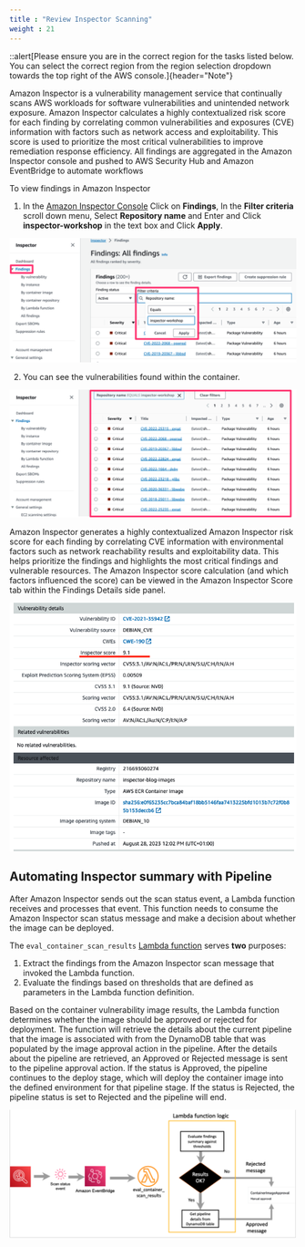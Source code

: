 ```yaml
---
title : "Review Inspector Scanning"
weight : 21
---
```


::alert[Please ensure you are in the correct region for the tasks listed below. You can select the correct region from the region selection dropdown towards the top right of the AWS console.]{header="Note"}

Amazon Inspector is a vulnerability management service that continually scans AWS workloads for software vulnerabilities and unintended network exposure.
Amazon Inspector calculates a highly contextualized risk score for each finding by correlating common vulnerabilities and exposures (CVE) information with factors such as network access and exploitability. 
This score is used to prioritize the most critical vulnerabilities to improve remediation response efficiency. 
All findings are aggregated in the Amazon Inspector console and pushed to AWS Security Hub and Amazon EventBridge to automate workflows


To view findings in Amazon Inspector

1. In the [Amazon Inspector Console](https://us-west-2.console.aws.amazon.com/inspector/v2/home?region=us-west-2#/dashboard) Click on **Findings**, In the **Filter criteria** scroll down menu, Select **Repository name** and Enter and Click **inspector-workshop** in the text box and Click **Apply**.

![inspector_findings_by_repo_filter](/static/images/image-security/devsecops-inspector/inspector_findings_by_repo_filter.png)


2. You can see the vulnerabilities found within the container.

![inspector_findings_by_repo_filter2](/static/images/image-security/devsecops-inspector/inspector_findings_by_repo_filter2.png)



Amazon Inspector generates a highly contextualized Amazon Inspector risk score for each finding by correlating CVE information with environmental factors such as network reachability results and exploitability data.
This helps prioritize the findings and highlights the most critical findings and vulnerable resources. The Amazon Inspector score calculation (and which factors influenced the score) can be viewed in the Amazon Inspector Score tab within the Findings Details side panel.

![Inspector Score](/static/images/image-security/devsecops-inspector/Inspector-score.png)

## Automating Inspector summary with Pipeline

After Amazon Inspector sends out the scan status event, a Lambda function receives and processes that event. This function needs to consume the Amazon Inspector scan status message and make a decision about whether the image can be deployed.

The `eval_container_scan_results` [Lambda function](https://us-west-2.console.aws.amazon.com/lambda/home?region=us-west-2#/functions/eval-container-scan-results?tab=code) serves **two** purposes: 
1. Extract the findings from the Amazon Inspector scan message that invoked the Lambda function. 
2. Evaluate the findings based on thresholds that are defined as parameters in the Lambda function definition. 


Based on the container vulnerability image results, the Lambda function determines whether the image should be approved or rejected for deployment. The function will retrieve the details about the current pipeline that the image is associated with from the DynamoDB table that was populated by the image approval action in the pipeline. After the details about the pipeline are retrieved, an Approved or Rejected message is sent to the pipeline approval action. If the status is Approved, the pipeline continues to the deploy stage, which will deploy the container image into the defined environment for that pipeline stage. If the status is Rejected, the pipeline status is set to Rejected and the pipeline will end.

![Inspector Score](/static/images/image-security/devsecops-inspector/Inspector-lambda-logic.png)
